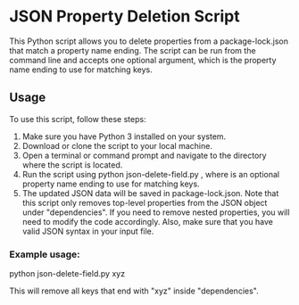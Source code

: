 # JSON Property Deletion Script
This Python script allows you to delete properties from a package-lock.json that match a property name ending. The script can be run from the command line and accepts one optional argument, which is the property name ending to use for matching keys.
## Usage
To use this script, follow these steps:
1. Make sure you have Python 3 installed on your system.
2. Download or clone the script to your local machine.
3. Open a terminal or command prompt and navigate to the directory where the script is located.
4. Run the script using python json-delete-field.py <ending>, where <ending> is an optional property name ending to use for matching keys.
5. The updated JSON data will be saved in package-lock.json.
Note that this script only removes top-level properties from the JSON object under "dependencies". If you need to remove nested properties, you will need to modify the code accordingly.
Also, make sure that you have valid JSON syntax in your input file.

### Example usage:
python json-delete-field.py xyz

This will remove all keys that end with "xyz" inside "dependencies".
